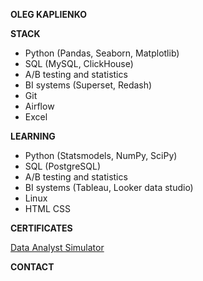 **OLEG KAPLIENKO**  


**STACK**

- Python (Pandas, Seaborn, Matplotlib)  
- SQL (MySQL, ClickHouse)  
- A/B testing and statistics  
- BI systems (Superset, Redash)  
- Git  
- Airflow  
- Excel  

**LEARNING**

- Python (Statsmodels, NumPy, SciPy)  
- SQL (PostgreSQL)  
- A/B testing and statistics  
- BI systems (Tableau, Looker data studio)  
- Linux
- HTML CSS

**CERTIFICATES**

[Data Analyst Simulator](https://lab.karpov.courses/certificate/3f4910d2-f746-4339-9090-d13d2a7b0396/en/)

**CONTACT**



<!--
**okappa78/okappa78** is a ✨ _special_ ✨ repository because its `README.md` (this file) appears on your GitHub profile.

Here are some ideas to get you started:

- 🔭 I’m currently working on ...
- 🌱 I’m currently learning ...
- 👯 I’m looking to collaborate on ...
- 🤔 I’m looking for help with ...
- 💬 Ask me about ...
- 📫 How to reach me: ...
- 😄 Pronouns: ...
- ⚡ Fun fact: ...
-->
